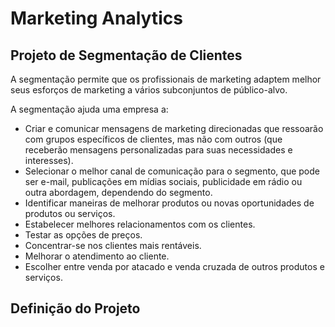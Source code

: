 # Marketing Analytics 
## Projeto de Segmentação de Clientes

A segmentação permite que os profissionais de marketing adaptem melhor seus esforços de marketing a vários subconjuntos de público-alvo.

A segmentação ajuda uma empresa a:

- Criar  e  comunicar mensagens  de  marketing  direcionadas  que  ressoarão  com  grupos específicos de clientes, mas não com outros (que receberão mensagens personalizadas para suas necessidades e interesses).
- Selecionar  o  melhor  canal  de  comunicação  para  o  segmento,  que  pode  ser e-mail, publicações em mídias sociais, publicidade em rádio ou outra abordagem, dependendo do segmento.
- Identificar  maneiras  de  melhorar  produtos  ou  novas  oportunidades  de  produtos  ou serviços.
- Estabelecer melhores relacionamentos com os clientes.
- Testar as opções de preços.
- Concentrar-se nos clientes mais rentáveis.
- Melhorar o atendimento ao cliente.
- Escolher entre venda por atacado e venda cruzada de outros produtos e serviços.

## Definição do Projeto


